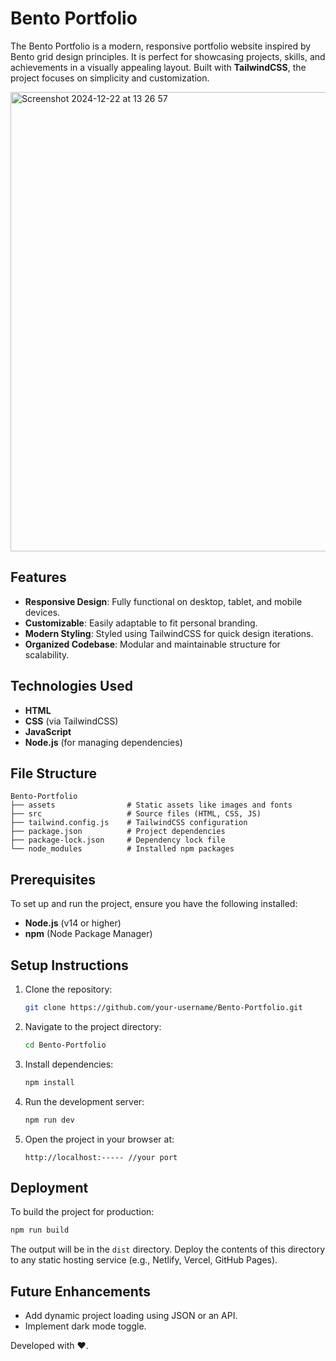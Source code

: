 # Bento Portfolio
The Bento Portfolio is a modern, responsive portfolio website inspired by Bento grid design principles. It is perfect for showcasing projects, skills, and achievements in a visually appealing layout. Built with **TailwindCSS**, the project focuses on simplicity and customization.

<img width="735" alt="Screenshot 2024-12-22 at 13 26 57" src="https://github.com/user-attachments/assets/cfd76e7b-833e-44b3-a777-262c1e6a738d" />


## Features
- **Responsive Design**: Fully functional on desktop, tablet, and mobile devices.
- **Customizable**: Easily adaptable to fit personal branding.
- **Modern Styling**: Styled using TailwindCSS for quick design iterations.
- **Organized Codebase**: Modular and maintainable structure for scalability.

## Technologies Used
- **HTML**
- **CSS** (via TailwindCSS)
- **JavaScript**
- **Node.js** (for managing dependencies)

## File Structure
```
Bento-Portfolio
├── assets                # Static assets like images and fonts
├── src                   # Source files (HTML, CSS, JS)
├── tailwind.config.js    # TailwindCSS configuration
├── package.json          # Project dependencies
├── package-lock.json     # Dependency lock file
└── node_modules          # Installed npm packages
```

## Prerequisites
To set up and run the project, ensure you have the following installed:
- **Node.js** (v14 or higher)
- **npm** (Node Package Manager)

## Setup Instructions
1. Clone the repository:
   ```bash
   git clone https://github.com/your-username/Bento-Portfolio.git
   ```
2. Navigate to the project directory:
   ```bash
   cd Bento-Portfolio
   ```
3. Install dependencies:
   ```bash
   npm install
   ```
4. Run the development server:
   ```bash
   npm run dev
   ```
5. Open the project in your browser at:
   ```
   http://localhost:----- //your port
   ```

## Deployment
To build the project for production:
```bash
npm run build
```
The output will be in the `dist` directory. Deploy the contents of this directory to any static hosting service (e.g., Netlify, Vercel, GitHub Pages).

## Future Enhancements
- Add dynamic project loading using JSON or an API.
- Implement dark mode toggle.

Developed with ❤️.

